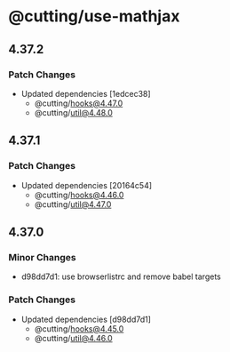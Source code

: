 # @cutting/use-mathjax

## 4.37.2

### Patch Changes

- Updated dependencies [1edcec38]
  - @cutting/hooks@4.47.0
  - @cutting/util@4.48.0

## 4.37.1

### Patch Changes

- Updated dependencies [20164c54]
  - @cutting/hooks@4.46.0
  - @cutting/util@4.47.0

## 4.37.0

### Minor Changes

- d98dd7d1: use browserlistrc and remove babel targets

### Patch Changes

- Updated dependencies [d98dd7d1]
  - @cutting/hooks@4.45.0
  - @cutting/util@4.46.0
